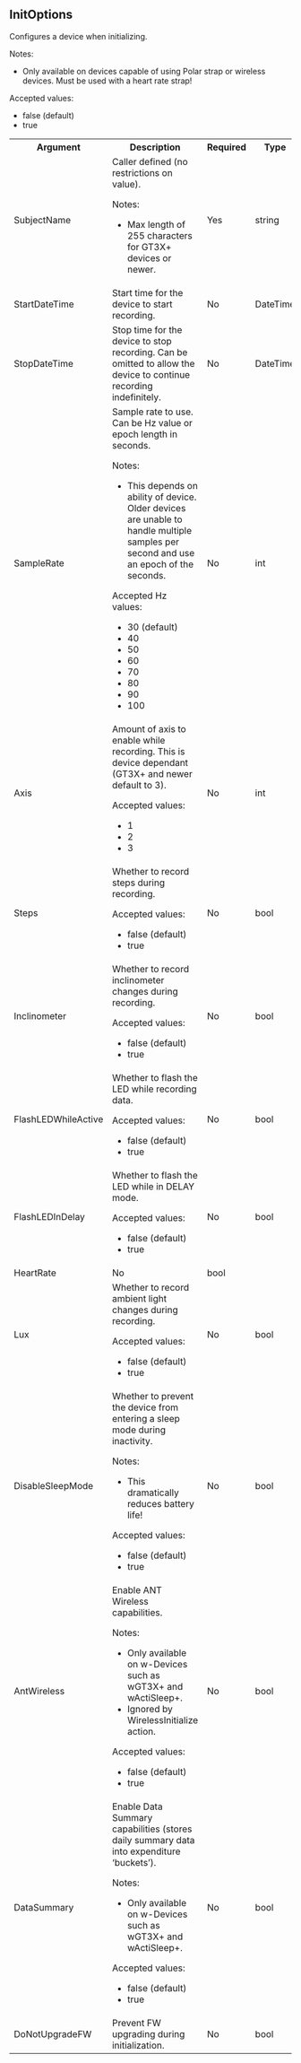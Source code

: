 ## InitOptions

Configures a device when initializing.

<table>
  <tr>
    <th>Argument</th>
    <th>Description</th>
    <th>Required</th>
    <th>Type</th>
  </tr>
  <tr>
    <td>SubjectName</td>
    <td>Caller defined (no restrictions on value).
        <p>Notes:</p>
        <ul>
            <li>Max length of 255 characters for GT3X+ devices or newer.</li>
        </ul>
    </td>
    <td>Yes</td>
    <td>string</td>
  </tr>
  <tr>
    <td>StartDateTime</td>
    <td>Start time for the device to start recording.</td>
    <td>No</td>
    <td>DateTime</td>
  </tr>
  <tr>
    <td>StopDateTime</td>
    <td>Stop time for the device to stop recording.  Can be omitted to allow the device to continue recording indefinitely.</td>
    <td>No</td>
    <td>DateTime</td>
  </tr>
  <tr>
    <td>SampleRate</td>
    <td>Sample rate to use.  Can be Hz value or epoch length in seconds.
        <p>Notes:</p>
        <ul>
            <li>This depends on ability of device. Older devices are unable to handle multiple samples per second and use an epoch of the seconds.</li>
        </ul>
        <p>Accepted Hz values:</p>
        <ul>
            <li>30 (default)</li>
            <li>40</li>
            <li>50</li>
            <li>60</li>
            <li>70</li>
            <li>80</li>
            <li>90</li>
            <li>100</li>
        </ul>
    </td>
    <td>No</td>
    <td>int</td>
  </tr>
  <tr>
    <td>Axis</td>
    <td>Amount of axis to enable while recording.  This is device dependant (GT3X+ and newer default to 3).
        <p>Accepted values:</p>
        <ul>
            <li>1</li>
            <li>2</li>
            <li>3</li>
        </ul>
    </td>
    <td>No</td>
    <td>int</td>
  </tr>
  <tr>
    <td>Steps</td>
    <td>Whether to record steps during recording.
        <p>Accepted values:</p>
        <ul>
            <li>false (default)</li>
            <li>true</li>
        </ul>
    <td>No</td>
    <td>bool</td>
  </tr>
  <tr>
    <td>Inclinometer</td>
    <td>Whether to record inclinometer changes during recording.
        <p>Accepted values:</p>
        <ul>
            <li>false (default)</li>
            <li>true</li>
        </ul>
    </td>
    <td>No</td>
    <td>bool</td>
  </tr>
  <tr>
    <td>FlashLEDWhileActive</td>
    <td>Whether to flash the LED while recording data.
        <p>Accepted values:</p>
        <ul>
            <li>false (default)</li>
            <li>true</li>
        </ul>
    </td>
    <td>No</td>
    <td>bool</td>
  </tr>
  <tr>
    <td>FlashLEDInDelay</td>
    <td>Whether to flash the LED while in DELAY mode.
        <p>Accepted values:</p>
        <ul>
            <li>false (default)</li>
            <li>true</li>
        </ul>
    </td>
    <td>No</td>
    <td>bool</td>
  </tr>
  <tr>
    <td>HeartRate</td>
    <td<Whether to record Heart Rate data.
        <p>Notes:</p>
        <ul>
            <li>Only available on devices capable of using Polar strap or wireless devices.  Must be used with a heart rate strap!</li>
        </ul>
        <p>Accepted values:</p>
        <ul>
            <li>false (default)</li>
            <li>true</li>
        </ul>
    </td>
    <td>No</td>
    <td>bool</td>
  </tr>
  <tr>
    <td>Lux</td>
    <td>Whether to record ambient light changes during recording.
        <p>Accepted values:</p>
        <ul>
            <li>false (default)</li>
            <li>true</li>
        </ul>
    </td>
    <td>No</td>
    <td>bool</td>
  </tr>
  <tr>
    <td>DisableSleepMode</td>
    <td>Whether to prevent the device from entering a sleep mode during inactivity.
        <p>Notes:</p>
        <ul>
            <li>This dramatically reduces battery life!</li>
        </ul>
        <p>Accepted values:</p>
        <ul>
            <li>false (default)</li>
            <li>true</li>
        </ul>
    </td>
    <td>No</td>
    <td>bool</td>
  </tr>
  <tr>
    <td>AntWireless</td>
    <td>Enable ANT Wireless capabilities.
        <p>Notes:</p>
        <ul>
            <li>Only available on w-Devices such as wGT3X+ and wActiSleep+.</li>
            <li>Ignored by WirelessInitialize action.</li>
        </ul>
        <p>Accepted values:</p>
        <ul>
            <li>false (default)</li>
            <li>true</li>
        </ul>
    </td>
    <td>No</td>
    <td>bool</td>
  </tr>
  <tr>
    <td>DataSummary</td> 
    <td>Enable Data Summary capabilities (stores daily summary data into expenditure ‘buckets’).
        <p>Notes:</p>
        <ul>
            <li>Only available on w-Devices such as wGT3X+ and wActiSleep+.</li>
        </ul>
        <p>Accepted values:</p>
        <ul>
            <li>false (default)</li>
            <li>true</li>
        </ul>
    </td>
    <td>No</td>
    <td>bool</td>
  </tr>
  <tr>
    <td>DoNotUpgradeFW</td>
    <td>Prevent FW upgrading during initialization.</td>
    <td>No</td>
    <td>bool</td>
  </tr>
</table>
